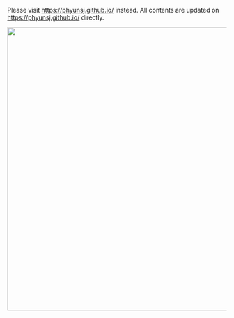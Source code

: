 

Please visit https://phyunsj.github.io/ instead. 
All contents are updated on https://phyunsj.github.io/ directly.

<p align="center">
<img src="https://github.com/phyunsj/phyunsj.github.io/blob/master/phyunsj.github.io_screen.png" width="650px"/>
</p>
